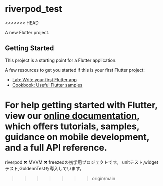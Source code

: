 # riverpod_test
<<<<<<< HEAD

A new Flutter project.

## Getting Started

This project is a starting point for a Flutter application.

A few resources to get you started if this is your first Flutter project:

- [Lab: Write your first Flutter app](https://flutter.dev/docs/get-started/codelab)
- [Cookbook: Useful Flutter samples](https://flutter.dev/docs/cookbook)

For help getting started with Flutter, view our
[online documentation](https://flutter.dev/docs), which offers tutorials,
samples, guidance on mobile development, and a full API reference.
=======
riverpod ✖︎ MVVM ✖︎ freezedの初学用プロジェクトです。
unitテスト,widgetテスト,GoldennTestも導入しています。
>>>>>>> origin/main
